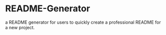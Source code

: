 # README-Generator
a README generator for users to quickly create a professional README for a new project.
